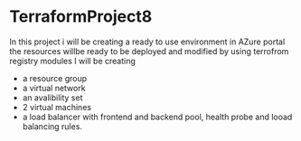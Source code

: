 # TerraformProject8
In this project i will be creating a ready to use environment in AZure portal 
the resources willbe ready to be deployed and modified by using terrofrom registry modules
I will be creating 


- a resource group
- a virtual network 
- an avalibility set 
- 2 virtual machines 
- a load balancer with frontend and backend pool, health probe and looad balancing rules.

